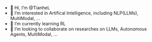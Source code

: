 - 👋 Hi, I’m @TianheL
- 👀 I’m interested in Artifical Intelligence, including NLP(LLMs), MultiModal, ...
- 🌱 I’m currently learning RL
- 💞️ I’m looking to collaborate on researches on LLMs, Autonomous Agents, MultiModal, ...
